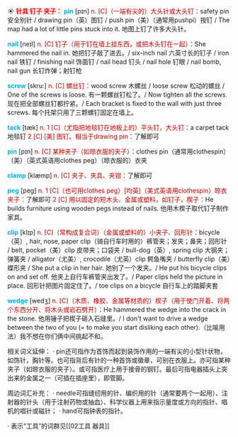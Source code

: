 ☀ <font color="red">**针具 钉子 夹子：**</font>
<font color="sky blue">**pin**</font> [pɪn] 
<font color="#c00000">n. [C]（一端有尖的）大头针或大头钉：</font>safety pin 安全别针 / drawing pin（英）图钉 / push pin（美）（通常用pushpi）按钉 / The map had a lot of little pins stuck into it. 地图上钉了许多大头针。

<font color="sky blue">**nail**</font> [neɪl] 
<font color="#c00000">n. [C] 钉子（用于钉在墙上挂东西，或把木头钉在一起）：</font>She hammered the nail in. 她把钉子敲了进去。/ six-inch nail 六英寸长的钉子 / iron nail 铁钉 / finishing nail 饰面钉 / nail head 钉头 / nail hole 钉眼 / nail bomb, nail gun 长钉炸弹；射钉枪
           
<font color="sky blue">**screw**</font> [skru:]
<font color="#c00000">n. [C] 螺丝钉：</font>wood screw 木螺丝 / loose screw 松动的螺丝 / One of the screws is loose. 有一颗螺丝钉松了。/ Now tighten all the screws. 现在把全部螺丝钉都拧紧。/ Each bracket is fixed to the wall with just three screws. 每个托架只用了三颗螺钉固定在墙上。
           
<font color="sky blue">**tack**</font> [tæk]
<font color="#c00000">n. 1 [C]（尤指把地毯钉在地板上的）平头钉，大头钉：</font>a carpet tack 地毯钉 <font color="#c00000">2 [C] [美] 图钉。相当于drawing pin：</font>了解即可

<font color="sky blue">**pin**</font> [pɪn] 
<font color="#c00000">n. [C] 某种夹子（如晾衣服的夹子）：</font>clothes pin（通常用clothespin）（美）（英式英语用clothes peg）（晾衣服的）衣夹
                
<font color="sky blue">**clamp**</font> [klæmp]
<font color="#c00000">n. [C] 夹子、夹具、夹钳：</font>了解即可        

<font color="sky blue">**peg**</font> [peg]
<font color="#c00000">n. 1 [C]（也可用clothes peg）[均英]（美式英语用clothespin）晾衣夹子：</font>了解即可 <font color="#c00000">2 [C] 用以固定的短木头、金属或塑料，如钉子，楔子：</font>He builds furniture using wooden pegs instead of nails. 他用木楔子取代钉子制作家具。
           
<font color="sky blue">**clip**</font> [klɪp]
<font color="#c00000">n. [C]（常构成复合词）（金属或塑料的）小夹子、回形针：</font>bicycle（英）, hair, nose, paper clip（骑自行车时用的）裤管夹；发夹；鼻夹；回形针 / belt, pocket（美）clip 皮带夹；口袋夹 / bull-dog（英）, spring clip 大钢夹；弹簧夹 / alligator（尤美）, crocodile（尤英）clip 鳄鱼嘴夹 / butterfly clip（美）蝶形夹 / She put a clip in her hair. 她别了一个发夹。/ He put his bicycle clips on and set off. 他夹上自行车裤管夹出发了。/ Paper clips held the picture in place. 回形针把图片固定住了。/ toe clips on a bicycle 自行车上的踏脚夹套

<font color="sky blue">**wedge**</font> [wedʒ]
<font color="#c00000">n. [C]（木质、橡胶、金属等材质的）楔子（用于使门开着、将两个东西分开、将木头或岩石劈开）：</font>He hammered the wedge into the crack in the stone. 他用锤子把楔子砸入石缝里。/ I don't want to drive a wedge between the two of you (= to make you start disliking each other).（比喻用法）我不想在你们俩中间挑起不和。

相关词义延伸：
· pin还可指作为首饰而起到装饰作用的一端有尖的小型针状物，如饰针，胸针等。也可指背后有针的一种首饰或徽章，可别在衣服上。亦可指某种夹子（如晾衣服的夹子）。或可指医疗上用于接骨的钢钉。最后可指电器插头上突出来的金属之一（可插在插座里），即管脚。

周边词汇补充：
· needle可指缝纫用的针、编织用的针（通常要两个一起用）、注射器的针头（用于注射药物或抽血）、科学仪器上用来指示量度或方向的指针、唱机的唱针或磁针；
· hand可指钟表的指针。

· 表示“工具”的词群见[[02工具 器具]]
